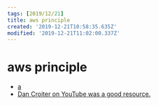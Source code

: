 ```yaml
---
tags: [2019/12/21]
title: aws principle
created: '2019-12-21T10:58:35.635Z'
modified: '2019-12-21T11:02:00.337Z'
---
```


# aws principle

* [a](https://leetcode.com/discuss/interview-question/455991/i-got-an-offer-from-amazon-sde-i-and-google-l3-heres-my-thoughts)
* [Dan Croiter on YouTube was a good resource.](https://www.youtube.com/channel/UCw0uQHve23oMWgQcTTpgQsQ)

